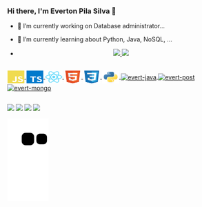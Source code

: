 ### Hi there, I'm Everton Pila Silva 👋

- 🔭 I’m currently working on Database administrator...
- 🌱 I’m currently learning about Python, Java, NoSQL, ...

- <div align="center">
  <a href="https://github.com/Everton-Pila-Silva">
  <img height="180em" src="https://github-readme-stats.vercel.app/api?username=Everton-Pila-Silva&show_icons=true&theme=midnight-purple&include_all_commits=true&count_private=true"/>
  <img height="180em" src="https://github-readme-stats.vercel.app/api/top-langs/?username=Everton-Pila-Silva&layout=compact&langs_count=7&theme=midnight-purple"/>
</div>
<div style="display: inline_block"><br>
  <img align="center" alt="evert-Js" height="30" width="40" src="https://raw.githubusercontent.com/devicons/devicon/master/icons/javascript/javascript-plain.svg">
  <img align="center" alt="evert-Ts" height="30" width="40" src="https://raw.githubusercontent.com/devicons/devicon/master/icons/typescript/typescript-plain.svg">
  <img align="center" alt="evert-React" height="30" width="40" src="https://raw.githubusercontent.com/devicons/devicon/master/icons/react/react-original.svg">
  <img align="center" alt="evert-HTML" height="30" width="40" src="https://raw.githubusercontent.com/devicons/devicon/master/icons/html5/html5-original.svg">
  <img align="center" alt="evert-CSS" height="30" width="40" src="https://raw.githubusercontent.com/devicons/devicon/master/icons/css3/css3-original.svg">
  <img align="center" alt="evert-Python" height="30" width="40" src="https://raw.githubusercontent.com/devicons/devicon/master/icons/python/python-original.svg">
  <img align="center" alt="evert-java" height="30" width="40" src="https://cdn.jsdelivr.net/gh/devicons/devicon/icons/java/java-original.svg">
  <img align="center" alt="evert-post" height="30" width="40" src="https://cdn.jsdelivr.net/gh/devicons/devicon/icons/postgresql/postgresql-original.svg">
   <img align="center" alt="evert-mongo" height="30" width="40" src="https://cdn.jsdelivr.net/gh/devicons/devicon/icons/mongodb/mongodb-original.svg">
 <!-- <img align="right" alt="Rafa-pic" height="150" style="border-radius:50px;" src="https://media.discordapp.net/attachments/639956127056134178/890373478988013628/Publicacoes_Instagram_1_1.png?width=676&height=676">
</div> -->
  
  ##
 
<div> 
  <a href="https://www.youtube.com/channel/UCEj9YqQ25_ECxqlzS1BLgQg" target="_blank"><img src="https://img.shields.io/badge/YouTube-FF0000?style=for-the-badge&logo=youtube&logoColor=white" target="_blank"></a>
  <a href="https://instagram.com/rafaballerini" target="_blank"><img src="https://img.shields.io/badge/-Instagram-%23E4405F?style=for-the-badge&logo=instagram&logoColor=white" target="_blank"></a>
  <a href = "mailto:evertonpilasilva@gmail.com"><img src="https://img.shields.io/badge/-Gmail-%23333?style=for-the-badge&logo=gmail&logoColor=white" target="_blank"></a>
  <a href="https://www.linkedin.com/in/everton-pila-silva/" target="_blank"><img src="https://img.shields.io/badge/-LinkedIn-%230077B5?style=for-the-badge&logo=linkedin&logoColor=white" target="_blank"></a> 
 
  ![Snake animation](https://github.com/Everton-Pila-Silva/Everton-Pila-Silva/blob/output/github-contribution-grid-snake.svg)
 
</div>


